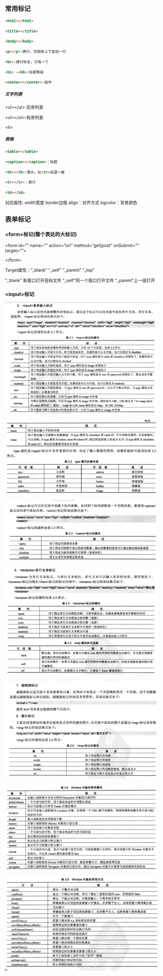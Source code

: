 常用标记
--------

```html
<html></html>

<title></title>

<body></body>

<p></p>:换行，文档体上下各加一行

<br>:换行标志，只有一个

<h1> ~<h6>:标题等级

<center></center>:居中
```

##### 文字列表

\<ul\>\</ul\>:无序列表

\<ol\>\</ol\>:有序列表

\<li\>

##### 表格

```html
<table></table>

<caption></caption>：标题

<th></th>:表头，比<tr>后退一格

<tr></tr>：表行

<td></td>
```

对应属性: width宽度 border边框 align：对齐方式 bgcolor：背景颜色

表单标记
--------

### \<form\>标记(整个表达的大标记)

\<form id=”” name=”” action=”url” method=”get\|post” onSubmit=”” target=””\>

\</form\>

Target属性：”_blank” “_self” “_parent” ”_top”

“_blank” 新窗口打开目标文件 “_self”同一个窗口打开文件 “_parent”上一级打开

### \<input\>标记

![](img/800d687279112d1735688554bda02eb6.png)<br>

![](img/c69d106a79ccad39800ee7af2071a01a.png)

![](img/adacee486138012068814a72c812caca.png)

![](img/7a06c9f03d8599fd20b3738b8fb00de5.png)

![](img/13a783ab0522f28f5dd1acc2747304a3.png)

![](img/50439f5a26f3ea38cbe68425abb7c15f.png)

![](img/1993a74679fb8d2344e8f3a60ad26e70.png)
